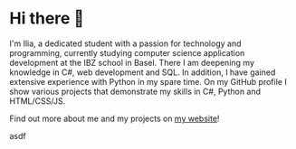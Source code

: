 # Hi there 👋


I'm Ilia, a dedicated student with a passion for technology and programming, currently studying computer science application
development at the IBZ school in Basel. There I am deepening my knowledge in C#, web development and SQL. In addition,
I have gained extensive experience with Python in my spare time. On my GitHub profile I show various projects that demonstrate
my skills in C#, Python and HTML/CSS/JS.

 Find out more about me and my projects on [my website](https://www.kalygin.ch/)!

asdf
